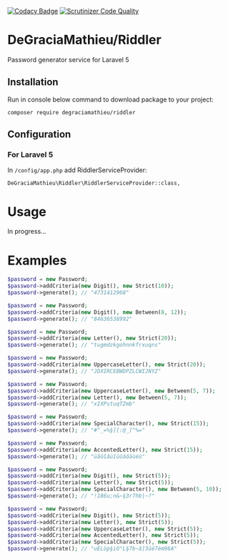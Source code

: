 [![Codacy Badge](https://api.codacy.com/project/badge/Grade/d662a4fa526a4a709d3ad1991cba2533)](https://www.codacy.com/app/DeGraciaMathieu/Riddler?utm_source=github.com&amp;utm_medium=referral&amp;utm_content=DeGraciaMathieu/Riddler&amp;utm_campaign=Badge_Grade)
[![Scrutinizer Code Quality](https://scrutinizer-ci.com/g/DeGraciaMathieu/Riddler/badges/quality-score.png?b=master)](https://scrutinizer-ci.com/g/degraciamathieu/riddler/?branch=master)


# DeGraciaMathieu/Riddler

Password generator service for Laravel 5
 
## Installation
 
Run in console below command to download package to your project:

```
composer require degraciamathieu/riddler
```
 
## Configuration
 
### For Laravel 5

In `/config/app.php` add RiddlerServiceProvider:
```
DeGraciaMathieu\Riddler\RiddlerServiceProvider::class,
```
 
# Usage
 
In progress...

# Examples
 
```php
$password = new Password;
$password->addCriteria(new Digit(), new Strict(10));
$password->generate(); // "4731412968"

$password = new Password;
$password->addCriteria(new Digit(), new Between(8, 12));
$password->generate(); // "84636538992"

$password = new Password;
$password->addCriteria(new Letter(), new Strict(20));
$password->generate(); // "tugmdzkgohnnkfrxuqns"

$password = new Password;
$password->addCriteria(new UppercaseLetter(), new Strict(20));
$password->generate(); // "JDXIRCEBWDPZLCWIJNYZ"

$password = new Password;
$password->addCriteria(new UppercaseLetter(), new Between(5, 7));
$password->addCriteria(new Letter(), new Between(5, 7));
$password->generate(); // "xIXPstuqTZmb"

$password = new Password;
$password->addCriteria(new SpecialCharacter(), new Strict(15));
$password->generate(); // "#^_=%§][:@_]^%="

$password = new Password;
$password->addCriteria(new AccentedLetter(), new Strict(15));
$password->generate(); // "üãöîâüîüûàóäùéú"

$password = new Password;
$password->addCriteria(new Digit(), new Strict(5));
$password->addCriteria(new Letter(), new Strict(5));
$password->addCriteria(new SpecialCharacter(), new Between(5, 10));
$password->generate(); // "!186u;n&~§3r7hb|~?"

$password = new Password;
$password->addCriteria(new Digit(), new Strict(5));
$password->addCriteria(new Letter(), new Strict(5));
$password->addCriteria(new UppercaseLetter(), new Strict(5));
$password->addCriteria(new AccentedLetter(), new Strict(5));
$password->addCriteria(new SpecialCharacter(), new Strict(5));
$password->generate(); // "uELòp§iO°L§7b~â]3ûë7èm96A"
```
